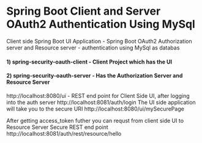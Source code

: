 # Spring Boot Client and Server OAuth2 Authentication Using MySql
Client side Spring Boot UI Application - Spring Boot OAuth2 Authorization server and Resource server - authentication using MySql as databas


#### 1) spring-security-oauth-client - Client Project which has the UI
#### 2) spring-security-oauth-server - Has the Authorization Server and Resource Server

http://localhost:8080/ui - REST end point for Client Side UI, after logging into the auth server http://localhost:8081/auth/login The UI side application will take you to the secure URI http://localhost:8080/ui/mySecurePage

After getting access_token futher you can requst from client side UI to Resource Server Secure REST end point
http://localhost:8081/auth/rest/resource/hello

